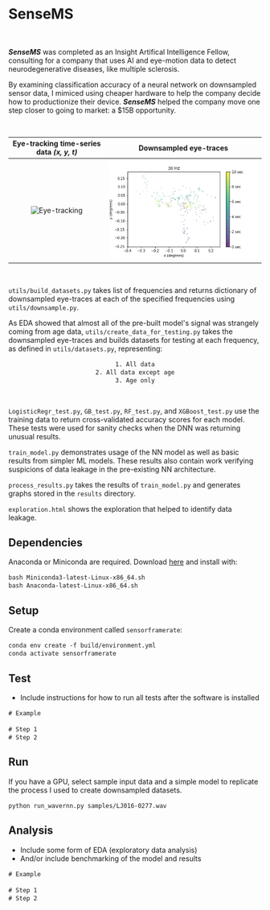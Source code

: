 # SenseMS
<br>

***SenseMS*** was completed as an Insight Artifical Intelligence Fellow, consulting for a company that uses AI and eye-motion data to detect neurodegenerative diseases, like multiple sclerosis.
<br>

By examining classification accuracy of a neural network on downsampled sensor data, I mimiced using cheaper hardware to help the company decide how to productionize their device. ***SenseMS*** helped the company move one step closer to going to market: a $15B opportunity.

<br>

Eye-tracking time-series data *(x, y, t)*    |  Downsampled eye-traces
:------------------------:|:-------------------:
![Eye-tracking](https://media.giphy.com/media/blle4NCmxmMne/giphy.gif)  |  ![Model](img/downsampling.gif)
<br>

`utils/build_datasets.py` takes list of frequencies and returns dictionary of downsampled eye-traces at each of the specified frequencies using `utils/downsample.py`.
<br>

As EDA showed that almost all of the pre-built model's signal was strangely coming from age data, `utils/create_data_for_testing.py` takes the downsampled eye-traces and builds datasets for testing at each frequency, as defined in `utils/datasets.py`, representing:
<center>

	1. All data
	2. All data except age
	3. Age only
<br>
</center>

`LogisticRegr_test.py`, `GB_test.py`, `RF_test.py`, and `XGBoost_test.py` use the training data to return cross-validated accuracy scores for each model. These tests were used for sanity checks when the DNN was returning unusual results.
<br>

`train_model.py` demonstrates usage of the NN model as well as basic results from simpler ML models. These results also contain work verifying suspicions of data leakage in the pre-existing NN architecture.
<br>

`process_results.py` takes the results of `train_model.py` and generates graphs stored in the `results` directory.
<br>

`exploration.html` shows the exploration that helped to identify data leakage.
<br>

## Dependencies
Anaconda or Miniconda are required. Download [here](https://conda.io/en/latest/miniconda.html) and install with:
```
bash Miniconda3-latest-Linux-x86_64.sh
bash Anaconda-latest-Linux-x86_64.sh
```

## Setup
Create a conda environment called `sensorframerate`:

```
conda env create -f build/environment.yml
conda activate sensorframerate
```

## Test
- Include instructions for how to run all tests after the software is installed

```
# Example

# Step 1
# Step 2
```

## Run
If you have a GPU, select sample input data and a simple model to replicate the process I used to create downsampled datasets.

```
python run_wavernn.py samples/LJ016-0277.wav
```

## Analysis
- Include some form of EDA (exploratory data analysis)
- And/or include benchmarking of the model and results

```
# Example

# Step 1
# Step 2
```
